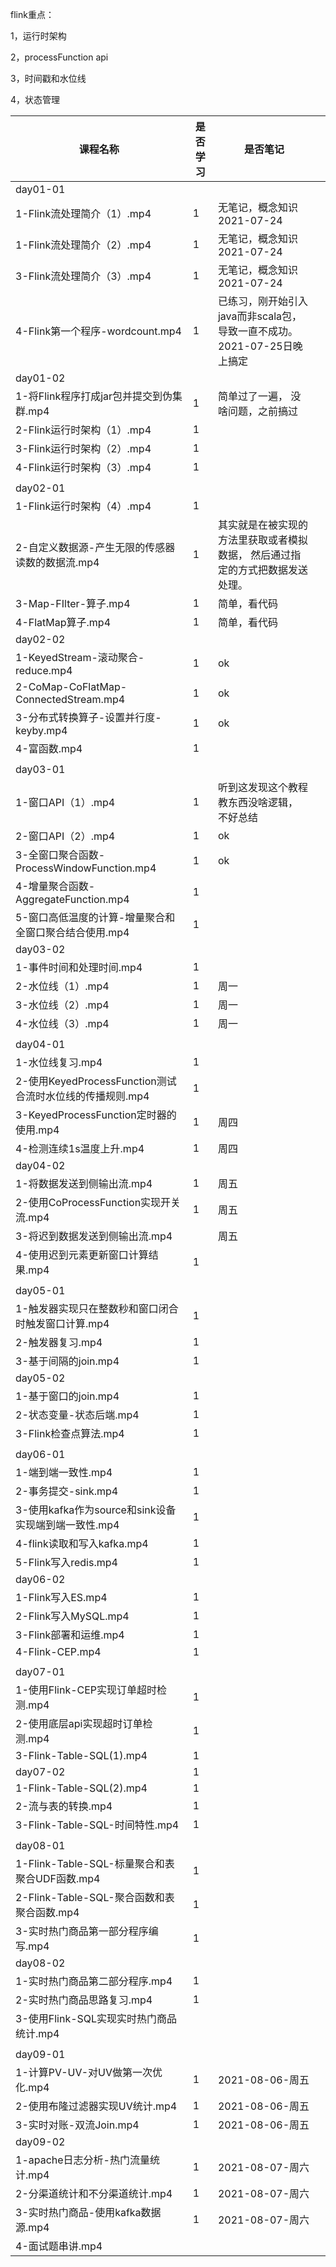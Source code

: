 flink重点：

1，运行时架构

2，processFunction api

3，时间戳和水位线

4，状态管理



| 课程名称 | 是否学习 | 是否笔记 |  |
| -------- | -------- | -------- | ---- |
|day01-01||||
|1-Flink流处理简介（1）.mp4|1|无笔记，概念知识2021-07-24||
|1-Flink流处理简介（2）.mp4|1|无笔记，概念知识2021-07-24||
|3-Flink流处理简介（3）.mp4|1|无笔记，概念知识2021-07-24||
|4-Flink第一个程序-wordcount.mp4|1|已练习，刚开始引入java而非scala包，导致一直不成功。2021-07-25日晚上搞定||
|day01-02||||
|1-将Flink程序打成jar包并提交到伪集群.mp4|1|简单过了一遍， 没啥问题，之前搞过||
|2-Flink运行时架构（1）.mp4|1|||
|3-Flink运行时架构（2）.mp4|1|||
|4-Flink运行时架构（3）.mp4|1|||
|||||
|day02-01||||
|1-Flink运行时架构（4）.mp4|1|||
|2-自定义数据源-产生无限的传感器读数的数据流.mp4|1|其实就是在被实现的方法里获取或者模拟数据， 然后通过指定的方式把数据发送处理。||
|3-Map-FIlter-算子.mp4|1|简单，看代码||
|4-FlatMap算子.mp4|1|简单，看代码||
|day02-02||||
|1-KeyedStream-滚动聚合-reduce.mp4|1|ok||
|2-CoMap-CoFlatMap-ConnectedStream.mp4|1|ok||
|3-分布式转换算子-设置并行度-keyby.mp4|1|ok||
|4-富函数.mp4|1|||
|||||
|day03-01||||
|1-窗口API（1）.mp4|1|听到这发现这个教程教东西没啥逻辑， 不好总结||
|2-窗口API（2）.mp4|1|ok||
|3-全窗口聚合函数-ProcessWindowFunction.mp4|1|ok||
|4-增量聚合函数-AggregateFunction.mp4|1|||
|5-窗口高低温度的计算-增量聚合和全窗口聚合结合使用.mp4|1|||
|day03-02||||
|1-事件时间和处理时间.mp4|1|||
|2-水位线（1）.mp4|1|周一||
|3-水位线（2）.mp4|1|周一||
|4-水位线（3）.mp4|1|周一||
|||||
|day04-01||||
|1-水位线复习.mp4|1|||
|2-使用KeyedProcessFunction测试合流时水位线的传播规则.mp4|1|||
|3-KeyedProcessFunction定时器的使用.mp4|1|周四||
|4-检测连续1s温度上升.mp4|1|周四||
|day04-02||||
|1-将数据发送到侧输出流.mp4|1|周五||
|2-使用CoProcessFunction实现开关流.mp4|1|周五||
|3-将迟到数据发送到侧输出流.mp4||周五||
|4-使用迟到元素更新窗口计算结果.mp4|1|||
|||||
|day05-01||||
|1-触发器实现只在整数秒和窗口闭合时触发窗口计算.mp4|1|||
|2-触发器复习.mp4|1|||
|3-基于间隔的join.mp4|1|||
|day05-02||||
|1-基于窗口的join.mp4|1|||
|2-状态变量-状态后端.mp4|1|||
|3-Flink检查点算法.mp4|1|||
|||||
|day06-01||||
|1-端到端一致性.mp4|1|||
|2-事务提交-sink.mp4|1|||
|3-使用kafka作为source和sink设备实现端到端一致性.mp4|1|||
|4-flink读取和写入kafka.mp4|1|||
|5-Flink写入redis.mp4|1|||
|day06-02||||
|1-Flink写入ES.mp4|1|||
|2-Flink写入MySQL.mp4|1|||
|3-Flink部署和运维.mp4|1|||
|4-Flink-CEP.mp4|1|||
|||||
|day07-01||||
|1-使用Flink-CEP实现订单超时检测.mp4|1|||
|2-使用底层api实现超时订单检测.mp4|1|||
|3-Flink-Table-SQL(1).mp4|1|||
|day07-02|1|||
|1-Flink-Table-SQL(2).mp4|1|||
|2-流与表的转换.mp4|1|||
|3-Flink-Table-SQL-时间特性.mp4|1|||
|||||
|day08-01||||
|1-Flink-Table-SQL-标量聚合和表聚合UDF函数.mp4|1|||
|2-Flink-Table-SQL-聚合函数和表聚合函数.mp4|1|||
|3-实时热门商品第一部分程序编写.mp4|1|||
|day08-02||||
|1-实时热门商品第二部分程序.mp4|1|||
|2-实时热门商品思路复习.mp4|1|||
|3-使用Flink-SQL实现实时热门商品统计.mp4||||
|||||
|day09-01||||
|1-计算PV-UV-对UV做第一次优化.mp4|1|2021-08-06-周五||
|2-使用布隆过滤器实现UV统计.mp4|1|2021-08-06-周五||
|3-实时对账-双流Join.mp4|1|2021-08-06-周五||
|day09-02||||
|1-apache日志分析-热门流量统计.mp4|1|2021-08-07-周六||
|2-分渠道统计和不分渠道统计.mp4|1|2021-08-07-周六||
|3-实时热门商品-使用kafka数据源.mp4|1|2021-08-07-周六||
|4-面试题串讲.mp4||||
